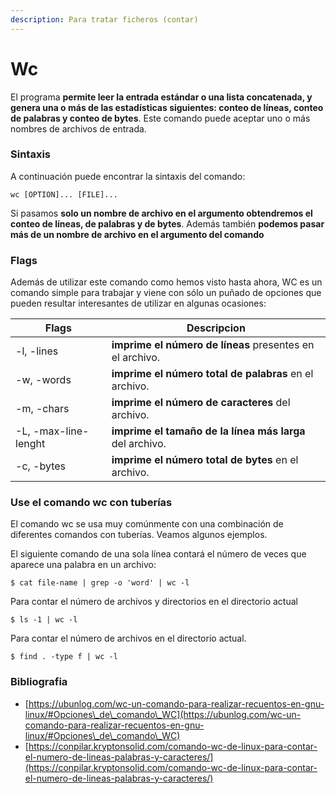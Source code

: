 ```yaml
---
description: Para tratar ficheros (contar)
---
```


# Wc

El programa **permite leer la entrada estándar o una lista concatenada, y genera una o más de las estadísticas siguientes: conteo de líneas, conteo de palabras y conteo de bytes**. Este comando puede aceptar uno o más nombres de archivos de entrada.

### Sintaxis

A continuación puede encontrar la sintaxis del comando:

```
wc [OPTION]... [FILE]...
```

Si pasamos **solo un nombre de archivo en el argumento obtendremos el conteo de líneas, de palabras y de bytes**. Además también **podemos pasar más de un nombre de archivo en el argumento del comando**

### Flags

Además de utilizar este comando como hemos visto hasta ahora, WC es un comando simple para trabajar y viene con sólo un puñado de opciones que pueden resultar interesantes de utilizar en algunas ocasiones:

| Flags                | Descripcion                                              |
| -------------------- | -------------------------------------------------------- |
| -l, -lines           | **imprime el número de líneas** presentes en el archivo. |
| -w, -words           | **imprime el número total de palabras** en el archivo.   |
| -m, -chars           | **imprime el número de caracteres** del archivo.         |
| -L, -max-line-lenght | **imprime el tamaño de la línea más larga** del archivo. |
| -c, -bytes           | **imprime el número total de bytes** en el archivo.      |

### Use el comando wc con tuberías

El comando wc se usa muy comúnmente con una combinación de diferentes comandos con tuberías. Veamos algunos ejemplos.

El siguiente comando de una sola línea contará el número de veces que aparece una palabra en un archivo:

```
$ cat file-name | grep -o 'word' | wc -l
```

Para contar el número de archivos y directorios en el directorio actual

```
$ ls -1 | wc -l
```

Para contar el número de archivos en el directorio actual.

```
$ find . -type f | wc -l
```

### Bibliografia

* [https://ubunlog.com/wc-un-comando-para-realizar-recuentos-en-gnu-linux/#Opciones\_de\_comando\_WC](https://ubunlog.com/wc-un-comando-para-realizar-recuentos-en-gnu-linux/#Opciones\_de\_comando\_WC)
* [https://conpilar.kryptonsolid.com/comando-wc-de-linux-para-contar-el-numero-de-lineas-palabras-y-caracteres/](https://conpilar.kryptonsolid.com/comando-wc-de-linux-para-contar-el-numero-de-lineas-palabras-y-caracteres/)
